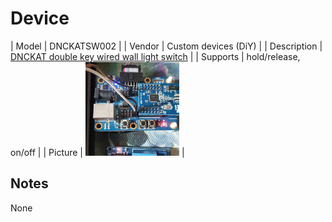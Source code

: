 
# Device

| Model | DNCKATSW002  |
| Vendor  | Custom devices (DiY)  |
| Description | [DNCKAT double key wired wall light switch](https://github.com/dzungpv/dnckatsw00x/) |
| Supports | hold/release, on/off |
| Picture | ![../images/devices/DNCKATSW002.jpg](../images/devices/DNCKATSW002.jpg) |

## Notes

None
